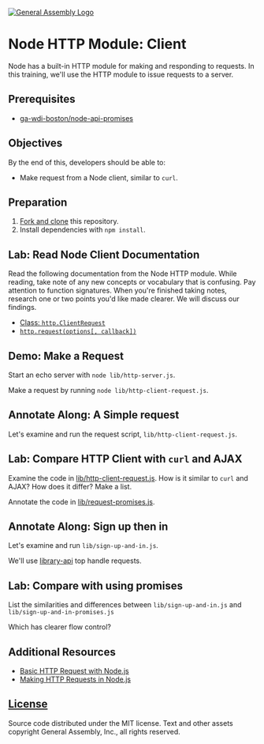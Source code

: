 [![General Assembly Logo](https://camo.githubusercontent.com/1a91b05b8f4d44b5bbfb83abac2b0996d8e26c92/687474703a2f2f692e696d6775722e636f6d2f6b6538555354712e706e67)](https://generalassemb.ly/education/web-development-immersive)

# Node HTTP Module: Client

Node has a built-in HTTP module for making and responding to requests. In this
training, we'll use the HTTP module to issue requests to a server.

## Prerequisites

-   [ga-wdi-boston/node-api-promises](https://github.com/ga-wdi-boston/node-api-promises)

## Objectives

By the end of this, developers should be able to:

-   Make request from a Node client, similar to `curl`.

## Preparation

1.  [Fork and clone](https://github.com/ga-wdi-boston/meta/wiki/ForkAndClone)
    this repository.
1.  Install dependencies with `npm install`.

## Lab: Read Node Client Documentation

Read the following documentation from the Node HTTP module. While reading, take
note of any new concepts or vocabulary that is confusing. Pay attention to
function signatures. When you're finished taking notes, research one or two
points you'd like made clearer. We will discuss our findings.

-   [Class: `http.ClientRequest`](https://nodejs.org/dist/latest-v4.x/docs/api/http.html#http_class_http_clientrequest)
-   [`http.request(options[, callback])`](https://nodejs.org/dist/latest-v4.x/docs/api/http.html#http_http_request_options_callback)

## Demo: Make a Request

Start an echo server with `node lib/http-server.js`.

Make a request by running `node lib/http-client-request.js`.

## Annotate Along: A Simple request

Let's examine and run the request script, `lib/http-client-request.js`.

## Lab: Compare HTTP Client with `curl` and AJAX

Examine the code in [lib/http-client-request.js](lib/http-client-request.js).
How is it similar to `curl` and AJAX? How does it differ?  Make a list.

Annotate the code in [lib/request-promises.js](lib/request-promises.js).

## Annotate Along: Sign up then in

Let's examine and run `lib/sign-up-and-in.js`.

We'll use [library-api](https://github.com/ga-wdi-boston/library-api) top handle
 requests.

## Lab: Compare with using promises

List the similarities and differences between `lib/sign-up-and-in.js` and
 `lib/sign-up-and-in-promises.js`

Which has clearer flow control?

## Additional Resources

-   [Basic HTTP Request with Node.js](https://davidwalsh.name/nodejs-http-request)
-   [Making HTTP Requests in Node.js](http://www.sitepoint.com/making-http-requests-in-node-js/)

## [License](LICENSE)

Source code distributed under the MIT license. Text and other assets copyright
General Assembly, Inc., all rights reserved.
